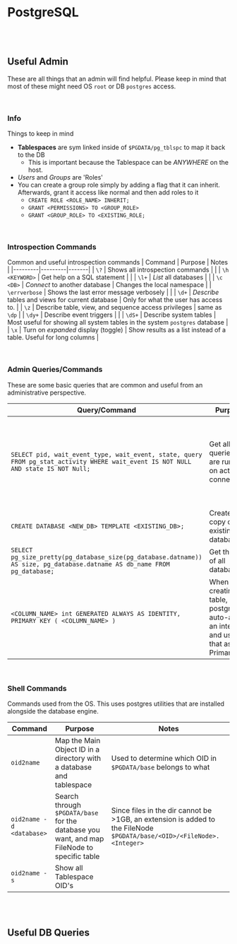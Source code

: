 # **PostgreSQL**

<br>
<br>

## **Useful Admin**
These are all things that an admin will find helpful. Please keep in mind that most of these might need OS `root` or DB `postgres` access.

<br>

### **Info**
Things to keep in mind

* **Tablespaces** are sym linked inside of `$PGDATA/pg_tblspc` to map it back to the DB
  * This is important because the Tablespace can be *ANYWHERE* on the host.
* *Users* and *Groups* are 'Roles'
* You can create a group role simply by adding a flag that it can inherit. Afterwards, grant it access like normal and then add roles to it
  * `CREATE ROLE <ROLE_NAME> INHERIT;`
  * `GRANT <PERMISSIONS> TO <GROUP_ROLE>`
  * `GRANT <GROUP_ROLE> TO <EXISTING_ROLE;`

<br>

### **Introspection Commands**
Common and useful introspection commands
| Command | Purpose | Notes |
|---------|---------|-------|
| `\?` | Shows all introspection commands | |
| `\h <KEYWORD>` | Get help on a SQL statement | |
| `\l+` | *List* all databases | |
| `\c <DB>` | *Connect* to another database | Changes the local namespace |
| `\errverbose` | Shows the last error message verbosely | |
| `\d+` | *Describe* tables and views for current database | Only for what the user has access to. |
| `\z` | Describe table, view, and sequence access privileges | same as `\dp` |
| `\dy+` | Describe event triggers | |
| `\dS+` | Describe system tables | Most useful for showing all system tables in the system `postgres` database |
| `\x` | Turn on *expanded* display (toggle) | Show results as a list instead of a table. Useful for long columns |

<br>

### **Admin Queries/Commands**
These are some basic queries that are common and useful from an administrative perspective.

| Query/Command | Purpose | Notes |
|---------------|---------|-------|
| `SELECT pid, wait_event_type, wait_event, state, query FROM pg_stat_activity WHERE wait_event IS NOT NULL AND state IS NOT Null;` | Get all queries that are running on active connections | You can use this to kill conn. that are running too long |
| `CREATE DATABASE <NEW_DB> TEMPLATE <EXISTING_DB>;` | Create a copy of an existing database | |
| `SELECT pg_size_pretty(pg_database_size(pg_database.datname)) AS size, pg_database.datname AS db_name FROM pg_database;` | Get the size of all databases | |
| `<COLUMN_NAME> int GENERATED ALWAYS AS IDENTITY, PRIMARY KEY ( <COLUMN_NAME> )` | When creating a table, have postgres auto-assign an integer and use that as the Primary Key |  |

<br>

### **Shell Commands**
Commands used from the OS. This uses postgres utilities that are installed alongside the database engine.

| Command | Purpose | Notes |
|---------|---------|-------|
| `oid2name` | Map the Main Object ID in a directory with a database and tablespace | Used to determine which OID in `$PGDATA/base` belongs to what |
| `oid2name -d <database>` | Search through `$PGDATA/base` for the database you want, and map FileNode to specific table | Since files in the dir cannot be >1GB, an extension is added to the FileNode `$PGDATA/base/<OID>/<FileNode>.<Integer>` |
| `oid2name -s` | Show all Tablespace OID's | |

<br>
<br>

## **Useful DB Queries**